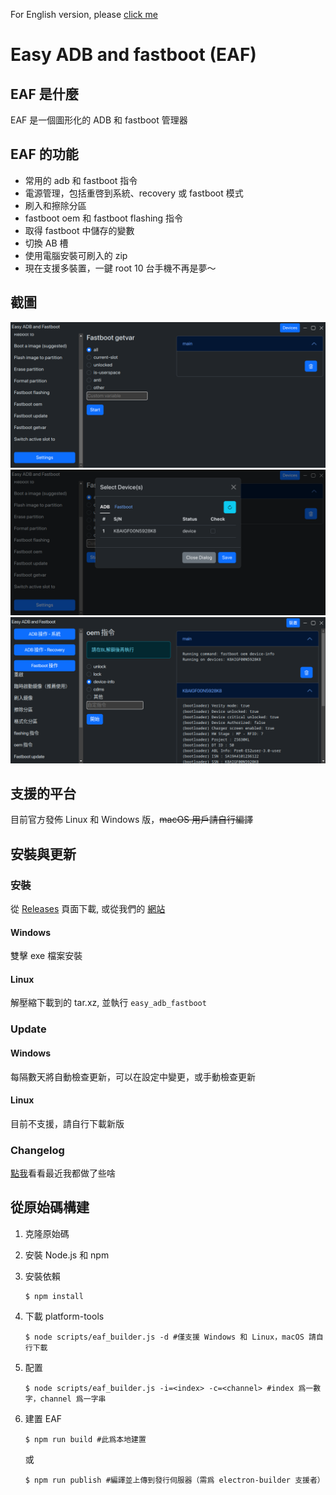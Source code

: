 For English version, please [click me](./README.md)

# Easy ADB and fastboot (EAF)

## EAF 是什麼

EAF 是一個圖形化的 ADB 和 fastboot 管理器

## EAF 的功能

- 常用的 adb 和 fastboot 指令
- 電源管理，包括重啓到系統、recovery 或 fastboot 模式
- 刷入和擦除分區
- fastboot oem 和 fastboot flashing 指令
- 取得 fastboot 中儲存的變數
- 切換 AB 槽
- 使用電腦安裝可刷入的 zip
- 現在支援多裝置，一鍵 root 10 台手機不再是夢～

## 截圖

![fastboot getvar function](./readme-imgs/fastboot_get_var.png)
![device manager](./readme-imgs/devices.png)
![output by groups](./readme-imgs/multiple_devices.png)

## 支援的平台

目前官方發佈 Linux 和 Windows 版，~~macOS 用戶請自行編譯~~

## 安裝與更新

### 安裝

從 [Releases](https://github.com/ryantsui1109/Easy_ADB_fastboot/releases) 頁面下載, 或從我們的 [網站](https://ryantsui1109.github.io/eaf_web/zh)

#### Windows

雙擊 exe 檔案安裝

#### Linux

解壓縮下載到的 tar.xz, 並執行 `easy_adb_fastboot`

### Update

#### Windows

每隔數天將自動檢查更新，可以在設定中變更，或手動檢查更新

#### Linux

目前不支援，請自行下載新版

### Changelog

[點我](./更新說明.md)看看最近我都做了些啥

## 從原始碼構建

1. 克隆原始碼
1. 安裝 Node.js 和 npm
1. 安裝依賴

   ```console
   $ npm install
   ```

1. 下載 platform-tools

   ```console
   $ node scripts/eaf_builder.js -d #僅支援 Windows 和 Linux，macOS 請自行下載
   ```

1. 配置
   ```console
   $ node scripts/eaf_builder.js -i=<index> -c=<channel> #index 爲一數字，channel 爲一字串
   ```
1. 建置 EAF
   ```console
   $ npm run build #此爲本地建置
   ```
   或
   ```console
   $ npm run publish #編譯並上傳到發行伺服器（需爲 electron-builder 支援者）
   ```

